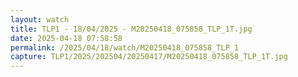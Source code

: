 ```yaml
---
layout: watch
title: TLP1 - 18/04/2025 - M20250418_075858_TLP_1T.jpg
date: 2025-04-18 07:58:58
permalink: /2025/04/18/watch/M20250418_075858_TLP_1
capture: TLP1/2025/202504/20250417/M20250418_075858_TLP_1T.jpg
---
```

